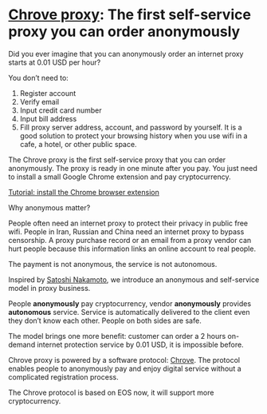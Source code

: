 # [Chrove proxy](https://chrove.com): The first self-service proxy you can order anonymously

Did you ever imagine that you can anonymously order an internet proxy starts at  0.01 USD per hour?

You don’t need to:

1. Register account
2. Verify email
3. Input credit card number
4. Input bill address
5. Fill proxy server address, account, and password by yourself.
It is a good solution to protect your browsing history when you use wifi in a cafe, a hotel, or other public space. 

The Chrove proxy is the first self-service proxy that you can order anonymously. The proxy is ready in one minute after you pay. You just need to install a small Google Chrome extension and pay cryptocurrency.

[Tutorial: install the Chrome browser extension](https://chrovecom.wordpress.com/2018/11/04/step-by-step-install-extension/)

Why anonymous matter?

People often need an internet proxy to protect their privacy in public free wifi. People in Iran, Russian and China need an internet proxy to bypass censorship. A proxy purchase record or an email from a proxy vendor can hurt people because this information links an online account to real people.

The payment is not anonymous, the service is not autonomous. 

Inspired by [Satoshi Nakamoto](https://en.wikipedia.org/wiki/Satoshi_Nakamoto), we introduce an anonymous and self-service model in proxy business.

People **anonymously** pay cryptocurrency,  vendor **anonymously** provides **autonomous** service. Service is automatically delivered to the client even they don’t know each other. People on both sides are safe.

The model brings one more benefit: customer can order a 2 hours on-demand internet protection service by 0.01 USD, it is impossible before.

Chrove proxy is powered by a software protocol: [Chrove](https://github.com/0xbluemoon/Chrove_protocol). The protocol enables people to anonymously pay and enjoy digital service without a complicated registration process.

The Chrove protocol is based on EOS now, it will support more cryptocurrency.
